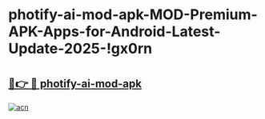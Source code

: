 # photify-ai-mod-apk-MOD-Premium-APK-Apps-for-Android-Latest-Update-2025-!gx0rn

# <h2><a href="https://dy8ojs.esa.edu.pl?title=photify-ai-mod-apk&ref=gx0rn">🔗👉 🔴 photify-ai-mod-apk</a></h2>

[![acn](https://github.com/user-attachments/assets/0f9c940e-d8b0-45ae-aac7-cd30a18b3e1c)](https://dy8ojs.esa.edu.pl?title=photify-ai-mod-apk&ref=gx0rn)

